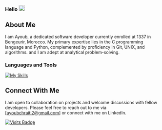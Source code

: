 ### Hello <img src="https://media.giphy.com/media/hvRJCLFzcasrR4ia7z/giphy.gif" width="19">

## About Me

I am Ayoub, a dedicated software developer currently enrolled at 1337 in Bengeurir, Morocco.
My primary expertise lies in the C programming language and Python, complemented by proficiency in Git, UNIX, and algorithms.
and I am adept at analytical problem-solving.


### Languages and Tools

[![My Skills](https://skillicons.dev/icons?i=c,python,html,css,bash,vim,vscode,stackoverflow,github,git,cmake)](https://skillicons.dev)


## Connect With Me

I am open to collaboration on projects and welcome discussions with fellow developers.
Please feel free to reach out to me via [ayoubchraiti2@gmail.com] or connect with me on LinkedIn.

[![Visits Badge](https://badges.pufler.dev/visits/jdromero88/jdromero88)](https://josedromero.com)
